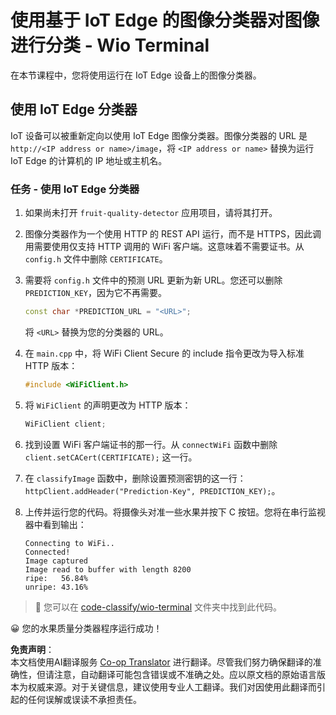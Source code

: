 <!--
CO_OP_TRANSLATOR_METADATA:
{
  "original_hash": "48ac21ec80329c930db7b84bd6b592ec",
  "translation_date": "2025-08-24T21:46:40+00:00",
  "source_file": "4-manufacturing/lessons/3-run-fruit-detector-edge/wio-terminal.md",
  "language_code": "zh"
}
-->
# 使用基于 IoT Edge 的图像分类器对图像进行分类 - Wio Terminal

在本节课程中，您将使用运行在 IoT Edge 设备上的图像分类器。

## 使用 IoT Edge 分类器

IoT 设备可以被重新定向以使用 IoT Edge 图像分类器。图像分类器的 URL 是 `http://<IP address or name>/image`，将 `<IP address or name>` 替换为运行 IoT Edge 的计算机的 IP 地址或主机名。

### 任务 - 使用 IoT Edge 分类器

1. 如果尚未打开 `fruit-quality-detector` 应用项目，请将其打开。

1. 图像分类器作为一个使用 HTTP 的 REST API 运行，而不是 HTTPS，因此调用需要使用仅支持 HTTP 调用的 WiFi 客户端。这意味着不需要证书。从 `config.h` 文件中删除 `CERTIFICATE`。

1. 需要将 `config.h` 文件中的预测 URL 更新为新 URL。您还可以删除 `PREDICTION_KEY`，因为它不再需要。

    ```cpp
    const char *PREDICTION_URL = "<URL>";
    ```

    将 `<URL>` 替换为您的分类器的 URL。

1. 在 `main.cpp` 中，将 WiFi Client Secure 的 include 指令更改为导入标准 HTTP 版本：

    ```cpp
    #include <WiFiClient.h>
    ```

1. 将 `WiFiClient` 的声明更改为 HTTP 版本：

    ```cpp
    WiFiClient client;
    ```

1. 找到设置 WiFi 客户端证书的那一行。从 `connectWiFi` 函数中删除 `client.setCACert(CERTIFICATE);` 这一行。

1. 在 `classifyImage` 函数中，删除设置预测密钥的这一行：`httpClient.addHeader("Prediction-Key", PREDICTION_KEY);`。

1. 上传并运行您的代码。将摄像头对准一些水果并按下 C 按钮。您将在串行监视器中看到输出：

    ```output
    Connecting to WiFi..
    Connected!
    Image captured
    Image read to buffer with length 8200
    ripe:   56.84%
    unripe: 43.16%
    ```

> 💁 您可以在 [code-classify/wio-terminal](../../../../../4-manufacturing/lessons/3-run-fruit-detector-edge/code-classify/wio-terminal) 文件夹中找到此代码。

😀 您的水果质量分类器程序运行成功！

**免责声明**：  
本文档使用AI翻译服务 [Co-op Translator](https://github.com/Azure/co-op-translator) 进行翻译。尽管我们努力确保翻译的准确性，但请注意，自动翻译可能包含错误或不准确之处。应以原文档的原始语言版本为权威来源。对于关键信息，建议使用专业人工翻译。我们对因使用此翻译而引起的任何误解或误读不承担责任。